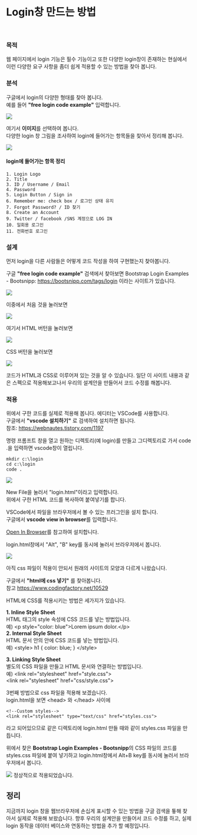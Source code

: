 # Login창 만드는 방법    
</br>    

### 목적
    
웹 페이지에서 login 기능은 필수 기능이고 또한 다양한 login창이 존재하는 현실에서 이런 다양한 요구 사항을 좀더 쉽게 적용할 수 있는 방법을 찾아 봅니다.

### 분석

구글에서 login의 다양한 형태를 찾아 봅니다.    
예를 들어 **"free login code example"** 입력합니다.

![](images/login/login_code_example.jpg)    

여기서 **이미지**를 선택하여 봅니다.    
다양한 login 창 그림을 조사하여 login에 들어가는 항목들을 찾아서 정리해 봅니다.

![](images/login/login_code_example_image.jpg)    

#### login에 들어가는 항목 정리    

    1. Login Logo
    2. Title
    3. ID / Username / Email
    4. Password
    5. Login Button / Sign in
    6. Remember me: check box / 로그인 상태 유지
    7. Forgot Password? / ID 찾기
    8. Create an Account
    9. Twitter / facebook /SNS 계정으로 LOG IN
    10. 일회용 로그인
    11. 전화번호 로그인
   

### 설계
먼저 login을 다른 사람들은 어떻게 코드 작성을 하여 구현했는지 찾아봅니다.   

구글 **"free login code example"** 검색에서 찾아보면
Bootstrap Login Examples - Bootsnipp: <https://bootsnipp.com/tags/login> 이라는 사이트가 있습니다.

![](images/login/login_code_example_site.jpg)      

이중에서 처음 것을 눌러보면 

![](images/login/login_code_example_site_1.jpg)    

여기서 HTML 버턴을 눌러보면

![](images/login/login_code_example_site_HTML.jpg)    

CSS 버턴을 눌러보면    

![](images/login/login_code_example_site_CSS.jpg)    

코드가 HTML과 CSS로 이루어져 있는 것을 알 수 있습니다.
일단 이 사이트 내용과 같은 스펙으로 적용해보고나서 우리의 설계안을 만들어서
코드 수정를 해봅니다.

### 적용    

위에서 구한 코드를 실제로 적용해 봅니다.
에디터는 VSCode를 사용합니다.    
구글에서 **"vscode 설치하기"** 로 검색하여 설치하면 됩니다.    
참조: <https://webnautes.tistory.com/1197>    

명령 프롬프트 창을 열고 원하는 디렉토리(예 login)를 만들고 그디렉토리로 가서
code .을 입력하면 vscode창이 열립니다.    

    mkdir c:\login
    cd c:\login
    code .

![](images/login/vscode.jpg)

New File을 눌러서 "login.html"이라고 입력합니다.    
위에서 구한 HTML 코드를 복사하여 붙여넣기를 합니다.    

VSCode에서 파일을 브라우저에서 볼 수 있는 프러그인을 설치 합니다.    
구글에서 **vscode view in browser**를 입력합니다.    
  
    
[Open In Browser](https://kamang-it.tistory.com/entry/VisualStudioCode%ED%94%8C%EB%9F%AC%EA%B7%B8%EC%9D%B8Open-In-Browser-vscode%EC%97%90%EC%84%9C-html%EC%9D%84-%EB%B0%94%EB%A1%9C-%EB%B8%8C%EB%9D%BC%EC%9A%B0%EC%A0%80%EC%97%90%EC%84%9C-%ED%99%95%EC%9D%B8%ED%95%98%EC%9E%90)를 참고하여 설치합니다.  

login.html창에서 "Alt",  "B" key를 동시에 눌러서 브라우저에서 봅니다.    

![](images/login/loginHTMLwoCSS.jpg)    

아직 css 파일이 적용이 안되서 원래의 사이트의 모양과 다르게 나왔습니다.    

구글에서 **"html에 css 넣기"** 를 찾아봅니다.    
참고 <https://www.codingfactory.net/10529>    

HTML에 CSS를 적용시키는 방법은 세가지가 있습니다.     

  **1. Inline Style Sheet**              
  HTML 태그의 style 속성에 CSS 코드를 넣는 방법입니다.    
  예) \<p style="color: blue"\>Lorem ipsum dolor.\</p\>    
  **2. Internal Style Sheet**             
  HTML 문서 안의 <style>과 </style> 안에 CSS 코드를 넣는 방법입니다.    
  예)
      \<style\>
      h1 {
        color: blue;
      }
      \<\/style\>    

  **3. Linking Style Sheet**       
  별도의 CSS 파일을 만들고 HTML 문서와 연결하는 방법입니다.    
  예)  \<link rel="stylesheet" href="style.css"\>        
       \<link rel="stylesheet" href="css/style.css"\>

3번째 방법으로 css  파일을 적용해 보겠습니다.    
login.html을 보면 \<head\> 와 \<\/head\> 사이에

    <!--Custom styles-->    
    <link rel="stylesheet" type="text/css" href="styles.css">    
라고 되어있으므로 같은 디렉토리에 login.html 만들 때와 같이 styles.css 파일을 만듭니다.    

위에서 찾은 **Bootstrap Login Examples - Bootsnipp**의 CSS 파일의 코드를
styles.css 파일에 붙여 넣기하고 login.html창에서 Alt+B key를 동시에 눌러서 브라우저에서 봅니다.   

![](images/login/loginHTMLwCSS.jpg) 
 정상적으로 적용되었습니다.

 ## 정리
  지금까지 login 창을 웹브라우저에 손십게 표시할 수 있는 방법을 구글 검색을 톻해 찾아서 실제로 적용해 보왔습니다.
  향후 우리의 설계안을 만들어서 코드 수정를 하고, 실제 login 동작을 데이터 베이스와 연동하는 방법을 추가 할 예정입니다. 








